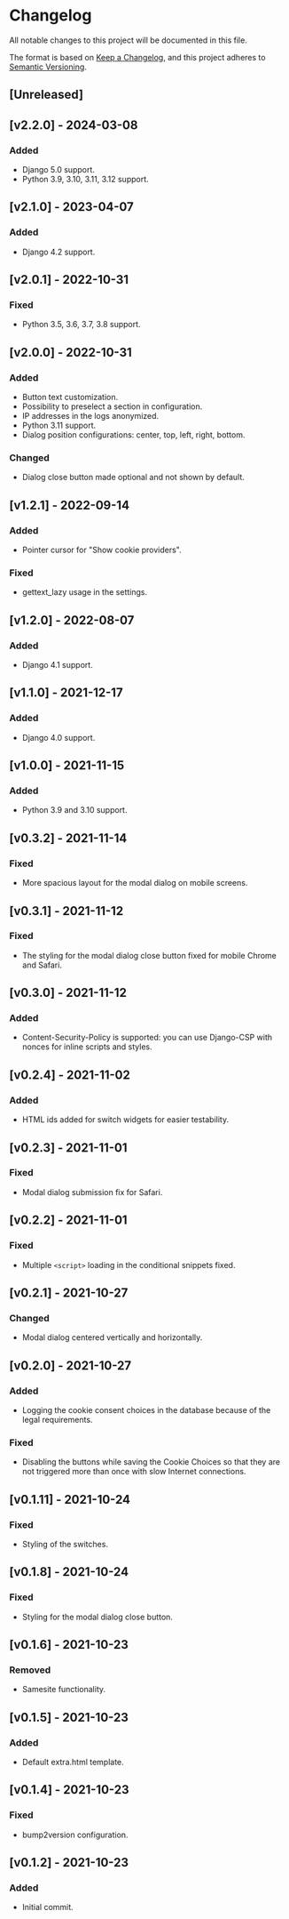 Changelog
=========

All notable changes to this project will be documented in this file.

The format is based on [Keep a Changelog](https://keepachangelog.com/en/1.0.0/),
and this project adheres to [Semantic Versioning](https://semver.org/spec/v2.0.0.html).



[Unreleased]
------------

[v2.2.0] - 2024-03-08
------------------

### Added

- Django 5.0 support.
- Python 3.9, 3.10, 3.11, 3.12 support.

[v2.1.0] - 2023-04-07
------------------

### Added

- Django 4.2 support.

[v2.0.1] - 2022-10-31
------------------

### Fixed

- Python 3.5, 3.6, 3.7, 3.8 support.

[v2.0.0] - 2022-10-31
------------------

### Added

- Button text customization.
- Possibility to preselect a section in configuration.
- IP addresses in the logs anonymized.
- Python 3.11 support.
- Dialog position configurations: center, top, left, right, bottom.

### Changed

- Dialog close button made optional and not shown by default.

[v1.2.1] - 2022-09-14
------------------

### Added

- Pointer cursor for "Show cookie providers".

### Fixed

- gettext_lazy usage in the settings.


[v1.2.0] - 2022-08-07
------------------

### Added

- Django 4.1 support.

[v1.1.0] - 2021-12-17
------------------

### Added

- Django 4.0 support.

[v1.0.0] - 2021-11-15
------------------

### Added

- Python 3.9 and 3.10 support.

[v0.3.2] - 2021-11-14
------------------

### Fixed

- More spacious layout for the modal dialog on mobile screens.

[v0.3.1] - 2021-11-12
------------------

### Fixed

- The styling for the modal dialog close button fixed for mobile Chrome and Safari.

[v0.3.0] - 2021-11-12
------------------

### Added

- Content-Security-Policy is supported: you can use Django-CSP with nonces for inline scripts and styles.

[v0.2.4] - 2021-11-02
------------------

### Added

- HTML ids added for switch widgets for easier testability.

[v0.2.3] - 2021-11-01
------------------

### Fixed

- Modal dialog submission fix for Safari.

[v0.2.2] - 2021-11-01
------------------

### Fixed

- Multiple `<script>` loading in the conditional snippets fixed.

[v0.2.1] - 2021-10-27
------------------

### Changed

- Modal dialog centered vertically and horizontally.

[v0.2.0] - 2021-10-27
------------------

### Added

- Logging the cookie consent choices in the database because of the legal requirements.

### Fixed

- Disabling the buttons while saving the Cookie Choices so that they are not triggered more than once with slow Internet connections.

[v0.1.11] - 2021-10-24
------------------

### Fixed

- Styling of the switches.

[v0.1.8] - 2021-10-24
------------------

### Fixed

- Styling for the modal dialog close button.

[v0.1.6] - 2021-10-23
------------------

### Removed

- Samesite functionality.

[v0.1.5] - 2021-10-23
------------------

### Added

- Default extra.html template.

[v0.1.4] - 2021-10-23
------------------

### Fixed

- bump2version configuration.

[v0.1.2] - 2021-10-23
------------------

### Added

- Initial commit.


<!--
### Added
### Changed
### Deprecated
### Removed
### Fixed
### Security
-->


